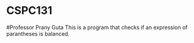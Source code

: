 # CSPC131
#Professor Prany Guta
This is a program that checks if an expression of parantheses is balanced.
